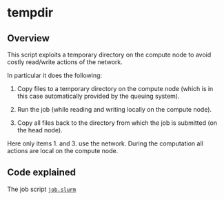 # tempdir

## Overview

 This script exploits a temporary directory on the compute node to avoid costly read/write actions of the network. 

 In particular it does the following:

1.   Copy files to a temporary directory on the compute node (which is in this case automatically provided by the queuing system).

2.   Run the job (while reading and writing locally on the compute node).

3.   Copy all files back to the directory from which the job is submitted (on the head node).

Here only items 1. and 3. use the network. During the computation all actions are local on the compute node.

## Code explained

The job script [`job.slurm`](/job.slurm)
